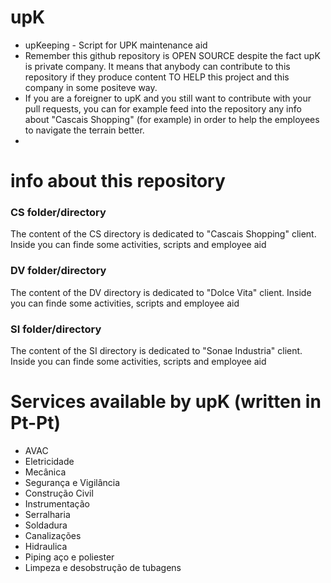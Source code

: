 # upK
- upKeeping - Script for UPK maintenance aid
- Remember this github repository is OPEN SOURCE despite the fact upK is private company. It means that anybody can contribute to this repository if they produce content TO HELP this project and this company in some positeve way.
- If you are a foreigner to upK and you still want to contribute with your pull requests, you can for example feed into the repository any info about "Cascais Shopping" (for example) in order to help the employees to navigate the terrain better.
- 
# info about this repository
### CS folder/directory
The content of the CS directory is dedicated to "Cascais Shopping" client. Inside you can finde some activities, scripts and employee aid
### DV folder/directory
The content of the DV directory is dedicated to "Dolce Vita" client. Inside you can finde some activities, scripts and employee aid
### SI folder/directory
The content of the SI directory is dedicated to "Sonae Industria" client. Inside you can finde some activities, scripts and employee aid

# Services available by upK (written in Pt-Pt)
- AVAC
- Eletricidade
- Mecânica
- Segurança e Vigilância
- Construção Civil
- Instrumentação
- Serralharia
- Soldadura
- Canalizações
- Hidraulica
- Piping aço e poliester
- Limpeza e desobstrução de tubagens
